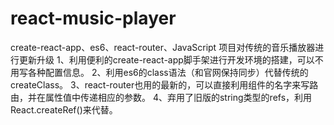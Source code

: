# react-music-player
create-react-app、es6、react-router、JavaScript
项目对传统的音乐播放器进行更新升级
1、利用便利的create-react-app脚手架进行开发环境的搭建，可以不用写各种配置信息。
2、利用es6的class语法（和官网保持同步）代替传统的createClass。
3、react-router也用的最新的，可以直接利用组件的名字来写路由，并在属性值中传递相应的参数。
4、弃用了旧版的string类型的refs，利用React.createRef()来代替。
